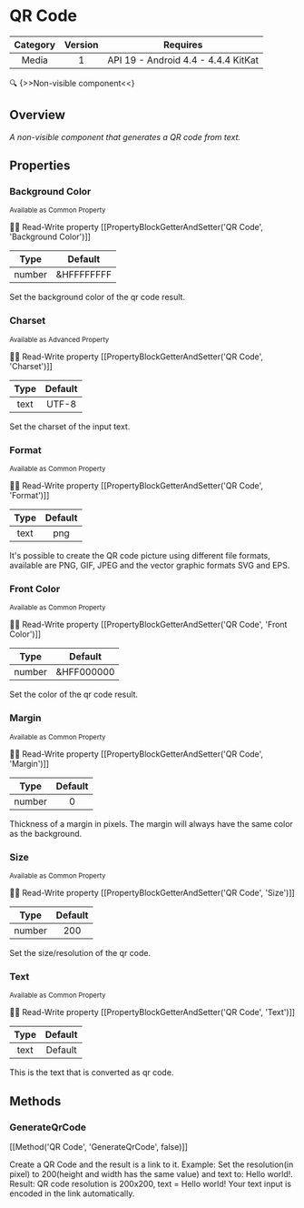 # QR Code

| Category | Version | Requires |
|:--------:|:-------:|:--------:|
|Media|1|API 19 - Android 4.4 - 4.4.4 KitKat|

:mag: {>>Non-visible component<<}

## Overview

_A non-visible component that generates a QR code from text._

## Properties

### Background Color

<small>Available as Common Property</small>

:eyes::pencil: Read-Write property
[[PropertyBlockGetterAndSetter('QR Code', 'Background Color')]]

| Type | Default |
|:----:|:-------:|
|number|&HFFFFFFFF|

Set the background color of the qr code result.

### Charset

<small>Available as Advanced Property</small>

:eyes::pencil: Read-Write property
[[PropertyBlockGetterAndSetter('QR Code', 'Charset')]]

| Type | Default |
|:----:|:-------:|
|text|UTF-8|

Set the charset of the input text.

### Format

<small>Available as Common Property</small>

:eyes::pencil: Read-Write property
[[PropertyBlockGetterAndSetter('QR Code', 'Format')]]

| Type | Default |
|:----:|:-------:|
|text|png|

It's possible to create the QR code picture using different file formats, available are PNG, GIF, JPEG and the vector graphic formats SVG and EPS.

### Front Color

<small>Available as Common Property</small>

:eyes::pencil: Read-Write property
[[PropertyBlockGetterAndSetter('QR Code', 'Front Color')]]

| Type | Default |
|:----:|:-------:|
|number|&HFF000000|

Set the color of the qr code result.

### Margin

<small>Available as Common Property</small>

:eyes::pencil: Read-Write property
[[PropertyBlockGetterAndSetter('QR Code', 'Margin')]]

| Type | Default |
|:----:|:-------:|
|number|0|

Thickness of a margin in pixels. The margin will always have the same color as the background.

### Size

<small>Available as Common Property</small>

:eyes::pencil: Read-Write property
[[PropertyBlockGetterAndSetter('QR Code', 'Size')]]

| Type | Default |
|:----:|:-------:|
|number|200|

Set the size/resolution of the qr code.

### Text

<small>Available as Common Property</small>

:eyes::pencil: Read-Write property
[[PropertyBlockGetterAndSetter('QR Code', 'Text')]]

| Type | Default |
|:----:|:-------:|
|text|Default|

This is the text that is converted as qr code.

## Methods

### GenerateQrCode



[[Method('QR Code', 'GenerateQrCode', false)]]

Create a QR Code and the result is a link to it. Example: Set the resolution(in pixel) to 200(height and width has the same value) and text to: Hello world!. Result: QR code resolution is 200x200, text = Hello world! Your text input is encoded in the link automatically.